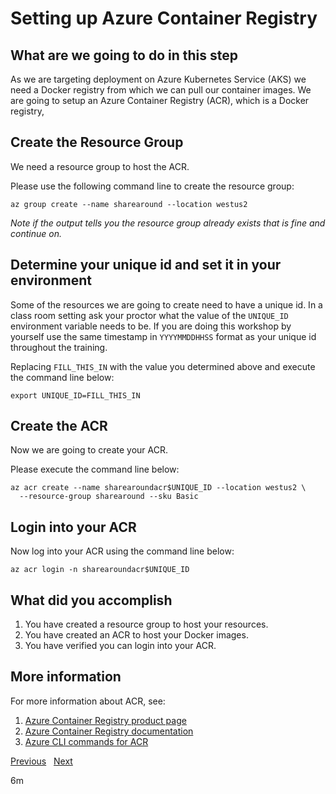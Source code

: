 # Setting up Azure Container Registry

## What are we going to do in this step

As we are targeting deployment on Azure Kubernetes Service (AKS) we need a Docker
registry from which we can pull our container images. We are going to setup an
Azure Container Registry (ACR), which is a Docker registry,

## Create the Resource Group

We need a resource group to host the ACR.

Please use the following command line to create the resource group:

```shell
az group create --name sharearound --location westus2
```

*Note if the output tells you the resource group already exists that is fine and
continue on.*

## Determine your unique id and set it in your environment

Some of the resources we are going to create need to have a unique id. In a class
room setting ask your proctor what the value of the `UNIQUE_ID` environment
variable needs to be. If you are doing this workshop by yourself use the same
timestamp in `YYYYMMDDHHSS` format as your unique id throughout the training.

Replacing `FILL_THIS_IN` with the value you determined above and execute the
command line below:

```shell
export UNIQUE_ID=FILL_THIS_IN
```

## Create the ACR

Now we are going to create your ACR.

Please execute the command line below:

```shell
az acr create --name sharearoundacr$UNIQUE_ID --location westus2 \
  --resource-group sharearound --sku Basic
```

## Login into your ACR

Now log into your ACR using the command line below:

```shell
az acr login -n sharearoundacr$UNIQUE_ID
```

## What did you accomplish

1. You have created a resource group to host your resources.
1. You have created an ACR to host your Docker images.
1. You have verified you can login into your ACR.

## More information

For more information about ACR, see:

1. [Azure Container Registry product page](https://azure.microsoft.com/en-us/services/container-registry/)
1. [Azure Container Registry documentation](https://docs.microsoft.com/en-us/azure/container-registry/)
1. [Azure CLI commands for ACR](https://docs.microsoft.com/en-us/cli/azure/acr?view=azure-cli-latest)

[Previous](../01-initial/README.md) &nbsp; [Next](../03-setting-up-aks/README.md)

6m
